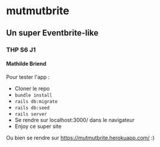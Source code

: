 # mutmutbrite
## Un super Eventbrite-like

### THP S6 J1
#### Mathilde Briend

Pour tester l'app :
* Cloner le repo
* `bundle install`
* `rails db:migrate`
* `rails db:seed`
* `rails server`
* Se rendre sur localhost:3000/ dans le navigateur
* Enjoy ce super site

Ou bien se rendre sur https://mutmutbrite.herokuapp.com/ :) 
